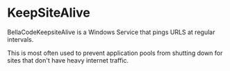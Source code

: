 KeepSiteAlive
=============

BellaCodeKeepsiteAlive is a Windows Service that pings URLS at regular intervals.  

This is most often used to prevent application pools from shutting down for sites that don't have heavy internet traffic.


